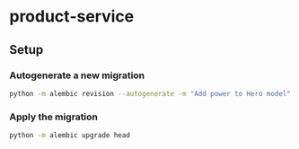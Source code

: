 # product-service

## Setup

### Autogenerate a new migration

```sh
python -m alembic revision --autogenerate -m "Add power to Hero model"
```

### Apply the migration

```sh
python -m alembic upgrade head
```
